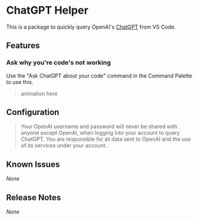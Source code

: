# ChatGPT Helper

This is a package to quickly query OpenAI's [ChatGPT](https://openai.com/blog/chatgpt/) from VS Code.

## Features

### Ask why you're code's not working

Use the "Ask ChatGPT about your code" command in the Command Palette to use this.

> animation here

## Configuration

> Your OpenAI username and password will never be shared with anyone except OpenAI, when logging into your account to query ChatGPT. You are responsible for all data sent to OpenAI and the use of its services under your account.

## Known Issues

*None*

## Release Notes

*None*
